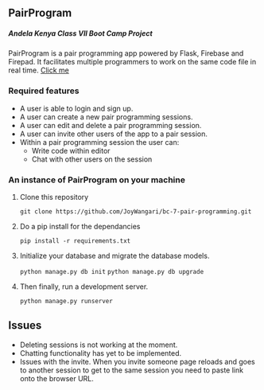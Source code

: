 ## PairProgram
##### Andela Kenya Class VII Boot Camp Project

PairProgram is a pair programming app powered by Flask, Firebase and Firepad. It facilitates multiple programmers to work on the same code file in real time. [Click me](http://pprogram.herokuapp.com)

### Required features

* A user is able to login and sign up.
* A user can create a new pair programming sessions.
* A user can edit and delete a pair programming session.
* A user can invite other users of the app to a pair session.
* Within a pair programming session the user can:
	* Write code within editor
	* Chat with other users on the session

### An instance of PairProgram on your machine

1. Clone this repository

	`git clone https://github.com/JoyWangari/bc-7-pair-programming.git`

2. Do a pip install for the dependancies

	`pip install -r requirements.txt`

3. Initialize your database and migrate the database models.

	`python manage.py db init`
	`python manage.py db upgrade`

4. Then finally, run a development server.

	`python manage.py runserver`

## Issues

* Deleting sessions is not working at the moment.
* Chatting functionality has yet to be implemented.
* Issues with the invite. When you invite someone page reloads and goes to another session to get to the same session you need to paste link onto the browser URL.


